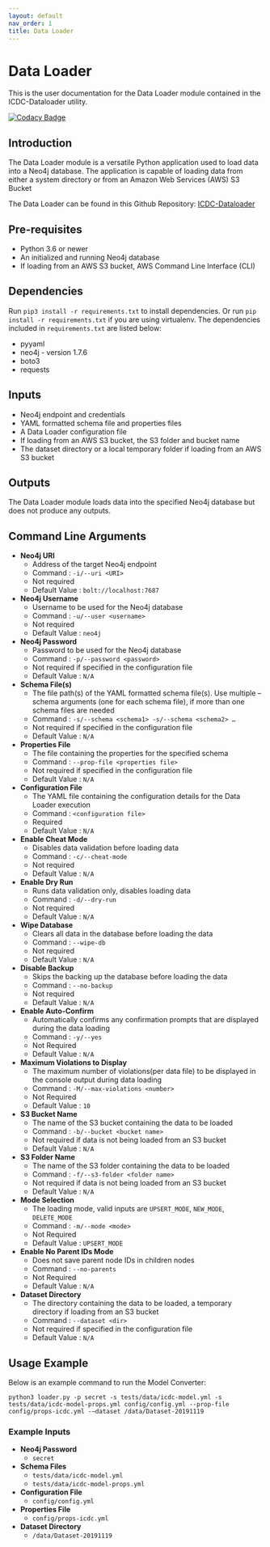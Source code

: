 ```yaml
---
layout: default
nav_order: 1
title: Data Loader
---
```


# Data Loader
This is the user documentation for the Data Loader module contained in the ICDC-Dataloader utility.

[![Codacy Badge](https://app.codacy.com/project/badge/Grade/f4d5afb8403642dbab917cb4aa4ef47d)](https://www.codacy.com/gh/CBIIT/icdc-dataloader?utm_source=github.com&amp;utm_medium=referral&amp;utm_content=CBIIT/icdc-dataloader&amp;utm_campaign=Badge_Grade)
## Introduction
The Data Loader module is a versatile Python application used to load data into a Neo4j database. The application is capable of loading data from either a system directory or from an Amazon Web Services (AWS) S3 Bucket

The Data Loader can be found in this Github Repository: [ICDC-Dataloader](https://github.com/CBIIT/icdc-dataloader)

## Pre-requisites
* Python 3.6 or newer
* An initialized and running Neo4j database
* If loading from an AWS S3 bucket, AWS Command Line Interface (CLI)

## Dependencies
Run ```pip3 install -r requirements.txt``` to install dependencies. Or run ```pip install -r requirements.txt``` if you are using virtualenv. The dependencies included in ````requirements.txt```` are listed below:
* pyyaml
* neo4j - version 1.7.6
* boto3
* requests

## Inputs
* Neo4j endpoint and credentials
* YAML formatted schema file and properties files
* A Data Loader configuration file
* If loading from an AWS S3 bucket, the S3 folder and bucket name
* The dataset directory or a local temporary folder if loading from an AWS S3 bucket

## Outputs
The Data Loader module loads data into the specified Neo4j database but does not produce any outputs.

## Command Line Arguments
* **Neo4j URI**
    * Address of the target Neo4j endpoint
    * Command : ````-i/--uri <URI>````
    * Not required
    * Default Value : ````bolt://localhost:7687````
* **Neo4j Username**
    * Username to be used for the Neo4j database
    * Command : ````-u/--user <username>````
    * Not required
    * Default Value : ````neo4j````
* **Neo4j Password**
    * Password to be used for the Neo4j database
    * Command : ````-p/--password <password>````
    * Not required if specified in the configuration file
    * Default Value : ````N/A````
* **Schema File(s)**
    * The file path(s) of the YAML formatted schema file(s). Use multiple –schema arguments (one for each schema file), if more than one schema files are needed
    * Command : ````-s/--schema <schema1> -s/--schema <schema2> …````
    * Not required if specified in the configuration file
    * Default Value : ````N/A````
* **Properties File**
    * The file containing the properties for the specified schema
    * Command : ````--prop-file <properties file>````
    * Not required if specified in the configuration file
    * Default Value : ````N/A````
* **Configuration File**
    * The YAML file containing the configuration details for the Data Loader execution
    * Command : ````<configuration file>````
    * Required
    * Default Value : ````N/A````
* **Enable Cheat Mode**
    * Disables data validation before loading data
    * Command : ````-c/--cheat-mode````
    * Not required
    * Default Value : ````N/A````
* **Enable Dry Run**
    * Runs data validation only, disables loading data
    * Command : ````-d/--dry-run````
    * Not required
    * Default Value : ````N/A````
* **Wipe Database**
    * Clears all data in the database before loading the data
    * Command : ````--wipe-db````
    * Not required
    * Default Value : ````N/A````
* **Disable Backup**
    * Skips the backing up the database before loading the data
    * Command : ````--no-backup````
    * Not required
    * Default Value : ````N/A````
* **Enable Auto-Confirm**
    * Automatically confirms any confirmation prompts that are displayed during the data loading
    * Command : ````-y/--yes````
    * Not Required
    * Default Value : ````N/A````
* **Maximum Violations to Display**
    * The maximum number of violations(per data file) to be displayed in the console output during data loading
    * Command : ````-M/--max-violations <number>````
    * Not Required
    * Default Value : ````10````
* **S3 Bucket Name**
    * The name of the S3 bucket containing the data to be loaded
    * Command : ````-b/--bucket <bucket name>````
    * Not required if data is not being loaded from an S3 bucket
    * Default Value : ````N/A````
* **S3 Folder Name**
    * The name of the S3 folder containing the data to be loaded
    * Command : ````-f/--s3-folder <folder name>````
    * Not required if data is not being loaded from an S3 bucket
    * Default Value : ````N/A````
* **Mode Selection**
    * The loading mode, valid inputs are ````UPSERT_MODE````, ````NEW_MODE````, ````DELETE_MODE````
    * Command : ````-m/--mode <mode>````
    * Not Required
    * Default Value : ````UPSERT_MODE````
* **Enable No Parent IDs Mode**
    * Does not save parent node IDs in children nodes
    * Command : ````--no-parents````
    * Not Required
    * Default Value : ````N/A````
* **Dataset Directory**
    * The directory containing the data to be loaded, a temporary directory if loading from an S3 bucket
    * Command : ````--dataset <dir>````
    * Not required if specified in the configuration file
    * Default Value : ````N/A````

## Usage Example

Below is an example command to run the Model Converter:
````
python3 loader.py -p secret -s tests/data/icdc-model.yml -s tests/data/icdc-model-props.yml config/config.yml --prop-file config/props-icdc.yml -–dataset /data/Dataset-20191119
````

### Example Inputs
* **Neo4j Password**
    * ````secret````
* **Schema Files**
    * ````tests/data/icdc-model.yml````
    * ````tests/data/icdc-model-props.yml````
* **Configuration File**
    * ````config/config.yml````
* **Properties File**
    * ````config/props-icdc.yml````
* **Dataset Directory**
    * ````/data/Dataset-20191119````
